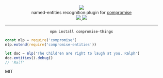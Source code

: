 <div align="center">
  <img src="https://cloud.githubusercontent.com/assets/399657/23590290/ede73772-01aa-11e7-8915-181ef21027bc.png" />

  <div>named-entities recognition plugin for <a href="https://github.com/spencermountain/compromise/">compromise</a></div>
  
  <!-- npm version -->
  <a href="https://npmjs.org/package/compromise-entities">
    <img src="https://img.shields.io/npm/v/compromise-things.svg?style=flat-square" />
  </a>
  
  <!-- file size -->
  <a href="https://unpkg.com/spacetime/builds/compromise-entities.min.js">
    <img src="https://badge-size.herokuapp.com/spencermountain/compromise-things/master/builds/compromise-entities.min.js" />
  </a>
   <hr/>
</div>

<div align="center">
  <code>npm install compromise-things</code>
</div>

```js
const nlp = require('compromise')
nlp.extend(require('compromise-entities'))

let doc = nlp('The Children are right to laugh at you, Ralph')
doc.entities().debug()
// 'Ralf'
```


MIT